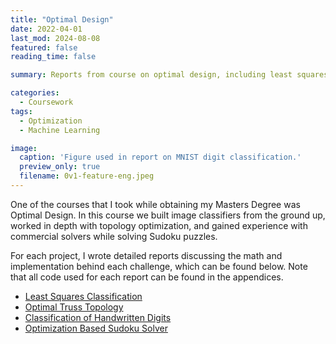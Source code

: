 ```yaml
---
title: "Optimal Design"
date: 2022-04-01
last_mod: 2024-08-08
featured: false
reading_time: false

summary: Reports from course on optimal design, including least squares classification, optimal topology, support vector machines, and an optimization-based Sudoku solver.

categories:
  - Coursework
tags:
  - Optimization
  - Machine Learning

image:
  caption: 'Figure used in report on MNIST digit classification.'
  preview_only: true
  filename: 0v1-feature-eng.jpeg
---
```


One of the courses that I took while obtaining my Masters Degree was Optimal Design. In this course we built image classifiers from the ground up, worked in depth with topology optimization, and gained experience with commercial solvers while solving Sudoku puzzles. 

For each project, I wrote detailed reports discussing the math and implementation behind each challenge, which can be found below. Note that all code used for each report can be found in the appendices.
- <a href="https://jacob-haimes.github.io/PDFs/JacobHaimes_LSML_OptDes.pdf" target="_blank" rel="noreferrer noopener">Least Squares Classification</a>
- <a href="https://jacob-haimes.github.io/PDFs/JacobHaimes_Truss_OptDes.pdf" target="_blank" rel="noreferrer noopener">Optimal Truss Topology</a>
- <a href="https://jacob-haimes.github.io/PDFs/JacobHaimes_Classification_OptDes.pdf" target="_blank" rel="noreferrer noopener">Classification of Handwritten Digits</a>
- <a href="https://jacob-haimes.github.io/PDFs/JacobHaimes_Sudoku_OptDes.pdf" target="_blank" rel="noreferrer noopener">Optimization Based Sudoku Solver</a>
